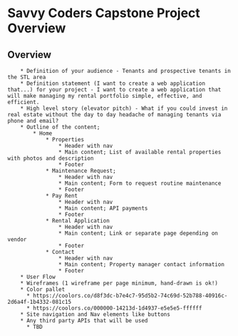# Savvy Coders Capstone Project Overview

## Overview

        * Definition of your audience - Tenants and prospective tenants in the STL area
        * Definition statement (I want to create a web application that...) for your project - I want to create a web application that will make managing my rental portfolio simple, effective, and efficient.
        * High level story (elevator pitch) - What if you could invest in real estate without the day to day headache of managing tenants via phone and email?
        * Outline of the content; 
            * Home
                * Properties
                    * Header with nav
                    * Main content; List of available rental properties with photos and description
                    * Footer
                * Maintenance Request;
                    * Header with nav
                    * Main content; Form to request routine maintenance
                    * Footer
                * Pay Rent
                    * Header with nav
                    * Main content; API payments
                    * Footer
                * Rental Application
                    * Header with nav
                    * Main content; Link or separate page depending on vendor
                    * Footer
                * Contact
                    * Header with nav
                    * Main content; Property manager contact information
                    * Footer
        * User Flow
        * Wireframes (1 wireframe per page minimum, hand-drawn is ok!)
        * Color pallet 
          * https://coolors.co/d8f3dc-b7e4c7-95d5b2-74c69d-52b788-40916c-2d6a4f-1b4332-081c15
          * https://coolors.co/000000-14213d-1d4937-e5e5e5-ffffff
        * Site navigation and Nav elements like buttons
        * Any third party APIs that will be used
          * TBD

